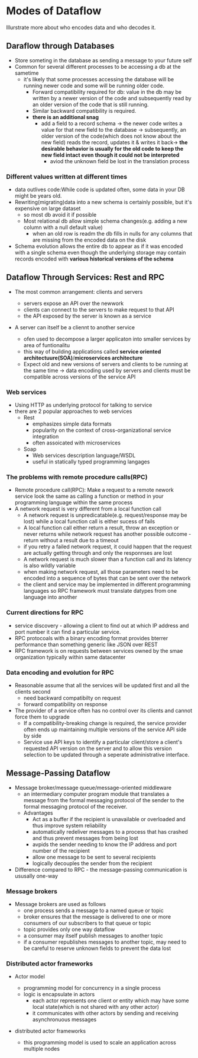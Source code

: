 # Modes of Dataflow
Illurstrate more about who encodes data and who decodes it.

## Daraflow through Databases
* Store someting in the database as sending a message to your future self
* Common for several different processes to be accessing a db at the sametime
  * it's likely that some processes accessing the database will be running newer code and some will be running older code.
    * Forward compatibility required for db: value in the db may be written by a newer version of the code and subsequently read by an older version of the code that is still running.
    * Similar backward compatibility is required.
    * **there is an additional snag**
      * add a field to a record schema -> the newer code writes a value for that new field to the database -> subsequently, an older version of the code(which does not know about the new field) reads the record, updates it & writes it back-> **the desirable behavior is usually for the old code to keep the new field intact even though it could not be interpreted**
        * aviod the unknown field be lost in the translation process
### Different values written at different times
* data outlives code:While code is updated often, some data in your DB might be years old.
* Rewriting(migrating)data into a new schema is certainly possible, but it's expensive on large dataset
  * so most db avoid it if possible
  * Most relational db allow simple schema changes(e.g. adding a new column with a null default value)
    * when an old row is readm the db fills in nulls for any columns that are missing from the encoded data on the disk
* Schema evolution allows the entire db to appear as if it was encoded with a single schema even though the underlying storage may contain records encoded with **various historical versions of the schema**

## Dataflow Through Services: Rest and RPC
* The most common arrangement: clients and servers
  * servers expose an API over the newwork
  * clients can connect to the servers to make request to that API
  * the API exposed by the server is known as a service

* A server can itself be a cliennt to another service
  * ofen used to decompose a larger applicaton into smaller services by area of funtionalitu
  * this way of building applications called **service oriented architectuure(SOA)**/**microservices architecture**
  * Expect old and new versions of servers and clients to be running at the same time -> data encoding used by servers and clients must be compatible across versions of the service API

### Web services
* Using HTTP as underlying protocol for talking to service
* there are 2 popular approaches to web services
  * Rest
    * emphasizes simple data formats
    * popularity on the context of cross-organizational service integration
    * often assoicated with microservices
  * Soap
    * Web services description language/WSDL
    * useful in statically typed programming langages

### The problems with remote procedure calls(RPC)
* Remote procedure call(RPC): Make a request to a remote nework service look the same as calling a function or method in your programming language within the same process
* A network request is very different from a local function call
  * A network request is unpredicatable(e.g. request/response may be lost) while a local function call is  either sucess of fails
  * A local function call either return a result, throw an exception or never returns while  network request has another possible outcome - return without a result due to a timeout
  * if you retry a failed network request, it could happen that the request are actually getting through and only the responnses are lost
  * A network request is much slower than a function call and its latency is also wildly variable
  * when making network request, all those parameters need to be encoded into a sequence of bytes that can be sent over the network
  * the client and service may be implemented in different programming languages so RPC framework must translate datypes from one language into another

### Current directions for RPC
* service discovery - allowing a client to find out at which IP address and port number it can find a particular service.
* RPC protocoals with a binary encoding format provides bterrer performance than something generic like JSON over REST
* RPC framework is on requests between services owned by the smae organization typically within same datacenter

### Data encoding and evolution for RPC
* Reasonable assume that all the services will be updated first and all the clients second
  * need backward compatibilty on request
  * forward compatibility on response
* The provider of a service often has no control over its clients and cannot force them to upgrade
  * If a compatibility-breaking change is required, the service provider often ends up maintaining multiple versions of the service API side by side
  * Service use API keys to identify a particular client/store a client's requested API version on the server and to allow this version selection to be updated through a seperate administrative interface.


## Message-Passing Dataflow
* Message broker/message queue/message-oriented middleware
  * an intermediary computer program module that translates a message from the formal messaging protocol of the sender to the formal messaging protocol of the receiver.
  * Advantages
    * Act as a buffer if the recipient is unavailable or overloaded and thus improve system reliability
    * automatically redeliver messages to a process that has crashed and thus prevent messages from being lost
    * avpids the sender needing to know the IP address and port number of the recipient
    * allow one message to be sent to several recipients
    * logically decouples the sender from the recipient
* Difference compared to RPC - the message-passing communication is ususally one-way

### Message brokers
* Message brokers are used as follows
  * one process sends a message to a named queue or topic
  * broker ensures that the message is delivered to one or more consumers of our subscribers to that queue or topic
  * topic provides only one way dataflow
  * a consumer may itself publish messages to another topic
  * if a consumer republishes messages to another topic, may need to be careful to reserve unknown fields to prevent the data lost


### Distributed actor frameworks
* Actor model
  * programming model for concurrency in a single process
  * logic is encapsulate in actors
    * each actor represents one client or entity which may have some local state(which is not shared with any other actor)
    * it communicates with other actors by sending and receiving asynchronuous messages

* distributed actor frameworks
  * this programming model is used to scale an application across multiple nodes